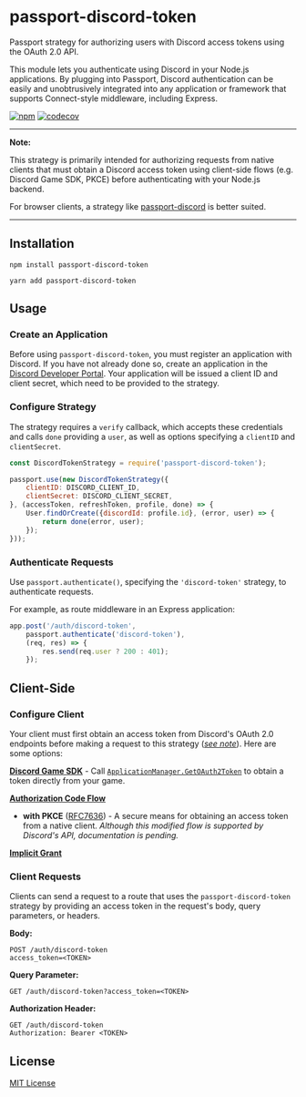 # passport-discord-token

Passport strategy for authorizing users with Discord access tokens using the OAuth 2.0 API.

This module lets you authenticate using Discord in your Node.js applications. 
By plugging into Passport, Discord 
authentication can be easily and unobtrusively integrated into any application or framework that supports Connect-style
middleware, including Express.

[![npm](https://img.shields.io/npm/v/passport-discord-token?logo=npm)](https://www.npmjs.com/package/passport-discord-token)
[![codecov](https://codecov.io/gh/rahil-p/passport-discord-token/branch/master/graph/badge.svg?token=LSOQ2ZCWIS)](https://codecov.io/gh/rahil-p/passport-discord-token)

---
<a name="note"></a>

**Note:**

This strategy is primarily intended for authorizing requests from native clients that must obtain a Discord access
token using client-side flows (e.g. Discord Game SDK, PKCE) before authenticating with your Node.js backend. 

For browser clients, a strategy like [passport-discord](https://github.com/nicholastay/passport-discord.git) is better
suited.

---

[comment]: <> (![Build Status]&#40;https://img.shields.io/travis/drudge/passport-discord-token.svg&#41;)
[comment]: <> (![Coverage]&#40;https://img.shields.io/coveralls/drudge/passport-discord-token.svg&#41;)

## Installation
```shell
npm install passport-discord-token
```
```shell
yarn add passport-discord-token
```

## Usage

### Create an Application
Before using `passport-discord-token`, you must register an application with Discord.  If you have not already done so,
create an application in the <a href="https://discord.com/developers/applications" target="_blank">Discord Developer Portal</a>.
Your application will be issued a client ID and client secret, which need to be provided to the strategy.

### Configure Strategy

The strategy requires a `verify` callback, which accepts these credentials and calls `done` providing a `user`, as well
as options specifying a `clientID` and `clientSecret`.

```js
const DiscordTokenStrategy = require('passport-discord-token');

passport.use(new DiscordTokenStrategy({
    clientID: DISCORD_CLIENT_ID,
    clientSecret: DISCORD_CLIENT_SECRET,
}, (accessToken, refreshToken, profile, done) => {
    User.findOrCreate({discordId: profile.id}, (error, user) => {
        return done(error, user);
    });
}));
```

### Authenticate Requests

Use `passport.authenticate()`, specifying the `'discord-token'` strategy, to authenticate requests.

For example, as route middleware in an Express application:

```js
app.post('/auth/discord-token', 
    passport.authenticate('discord-token'),
    (req, res) => {
        res.send(req.user ? 200 : 401);
    });
```

## Client-Side

### Configure Client
Your client must first obtain an access token from Discord's OAuth 2.0 endpoints before making a request to this
strategy ([_see note_](#note)). Here are some options:

[**Discord Game SDK**](https://discord.com/developers/docs/game-sdk/sdk-starter-guide) - Call
  [`ApplicationManager.GetOAuth2Token`](https://discord.com/developers/docs/game-sdk/applications#getoauth2token) to
  obtain a token directly from your game.

[**Authorization Code Flow**](https://discord.com/developers/docs/topics/oauth2#authorization-code-grant)
  
- **with PKCE** ([RFC7636](https://datatracker.ietf.org/doc/html/rfc7636)) - A secure means for obtaining an access
  token from a native client. _Although this modified flow is supported by Discord's API, documentation is pending._

[**Implicit Grant**](https://discord.com/developers/docs/topics/oauth2#implicit-grant)

### Client Requests

Clients can send a request to a route that uses the `passport-discord-token` strategy by providing an access token in
the request's body, query parameters, or headers.

**Body:**
```shell
POST /auth/discord-token
access_token=<TOKEN>
```

**Query Parameter:**
```shell
GET /auth/discord-token?access_token=<TOKEN>
```

**Authorization Header:**
```shell
GET /auth/discord-token
Authorization: Bearer <TOKEN>
```

## License
[MIT License](https://github.com/rahil-p/passport-discord-token/blob/master/LICENSE)

